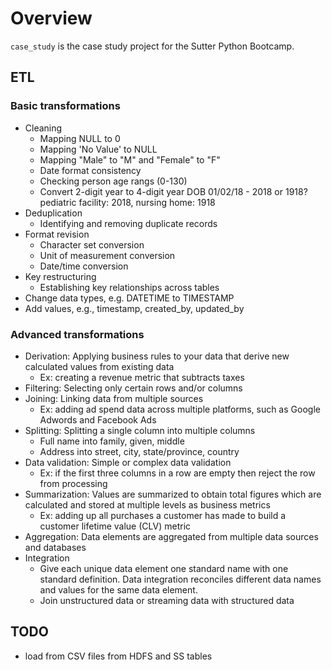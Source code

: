 # Overview

``case_study`` is the case study project for the Sutter Python Bootcamp.

## ETL

### Basic transformations

* Cleaning
  - Mapping NULL to 0
  - Mapping 'No Value' to NULL
  - Mapping "Male" to "M" and "Female" to "F"
  - Date format consistency
  - Checking person age rangs (0-130)
  - Convert 2-digit year to 4-digit year
    DOB 01/02/18 - 2018 or 1918? pediatric facility: 2018, nursing home: 1918
* Deduplication
  - Identifying and removing duplicate records
* Format revision
  - Character set conversion
  - Unit of measurement conversion
  - Date/time conversion
* Key restructuring
  - Establishing key relationships across tables
* Change data types, e.g. DATETIME to TIMESTAMP
* Add values, e.g., timestamp, created_by, updated_by

### Advanced transformations

* Derivation: Applying business rules to your data that derive new calculated values 
  from existing data
  - Ex: creating a revenue metric that subtracts taxes
* Filtering: Selecting only certain rows and/or columns
* Joining: Linking data from multiple sources
  - Ex: adding ad spend data across multiple platforms, such as Google Adwords 
    and Facebook Ads
* Splitting: Splitting a single column into multiple columns
  - Full name into family, given, middle
  - Address into street, city, state/province, country
* Data validation: Simple or complex data validation
  - Ex: if the first three columns in a row are empty then reject the row from processing
* Summarization: Values are summarized to obtain total figures which are calculated and stored
  at multiple levels as business metrics
  - Ex: adding up all purchases a customer has made to build a customer lifetime value (CLV) metric
* Aggregation: Data elements are aggregated from multiple data sources and databases
* Integration
  - Give each unique data element one standard name with one standard definition.
    Data integration reconciles different data names and values for the same data element.
  - Join unstructured data or streaming data with structured data

## TODO
* load from CSV files from HDFS and SS tables
